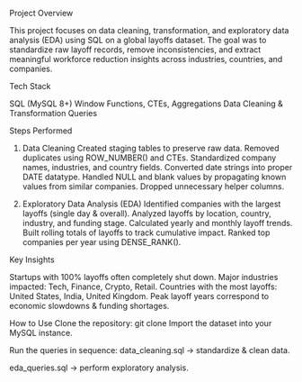 Project Overview

This project focuses on data cleaning, transformation, and exploratory data analysis (EDA) using SQL on a global layoffs dataset.
The goal was to standardize raw layoff records, remove inconsistencies, and extract meaningful workforce reduction insights across industries, countries, and companies.

Tech Stack

SQL (MySQL 8+)
Window Functions, CTEs, Aggregations
Data Cleaning & Transformation Queries

Steps Performed

1. Data Cleaning
Created staging tables to preserve raw data.
Removed duplicates using ROW_NUMBER() and CTEs.
Standardized company names, industries, and country fields.
Converted date strings into proper DATE datatype.
Handled NULL and blank values by propagating known values from similar companies.
Dropped unnecessary helper columns.

2. Exploratory Data Analysis (EDA)
Identified companies with the largest layoffs (single day & overall).
Analyzed layoffs by location, country, industry, and funding stage.
Calculated yearly and monthly layoff trends.
Built rolling totals of layoffs to track cumulative impact.
Ranked top companies per year using DENSE_RANK().

Key Insights

Startups with 100% layoffs often completely shut down.
Major industries impacted: Tech, Finance, Crypto, Retail.
Countries with the most layoffs: United States, India, United Kingdom.
Peak layoff years correspond to economic slowdowns & funding shortages.

How to Use
Clone the repository:
git clone 
Import the dataset into your MySQL instance.

Run the queries in sequence:
data_cleaning.sql → standardize & clean data.

eda_queries.sql → perform exploratory analysis.

